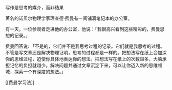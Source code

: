 写作是思考的媒介，而非结果

著名的诺贝尔物理学家理查德·费曼有一间铺满笔记本的办公室。

有一天，一位参观者走进他的办公室，他说：「我很高兴看到这些精彩的，费曼思想的记录。」

费曼回答说: 「不是的，它们并不是我思考过程的记录。它们就是我思考的过程。不管是写文章还是解决物理证明，思考的过程都是一样的。把想法写在纸上会加深你的思维过程，迫使你具体地表达你的想法。把想法写在纸上的次数越多，大脑承担记忆的负担就越少。解决问题并通过文章沉淀下来，可以让你迈入新的思维领域，探索一个有深度的想法。」

[[费曼学习法]]